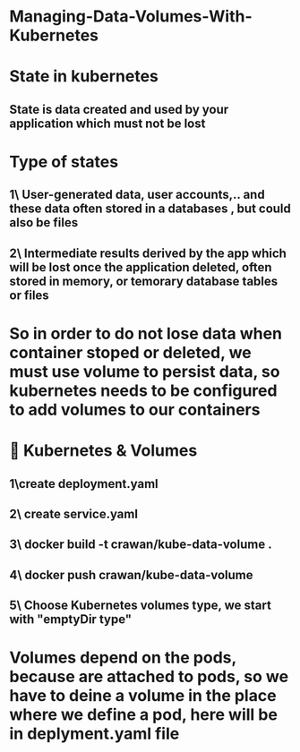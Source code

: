 # Managing-Data-Volumes-With-Kubernetes

# State in kubernetes

## State is data created and used by your application which must not be lost

# Type of states

## 1\ User-generated data, user accounts,.. and these data often stored in a databases , but could also be files

## 2\ Intermediate results derived by the app which will be lost once the application deleted, often stored in memory, or temorary database tables or files

# So in order to do not lose data when container stoped or deleted, we must use volume to persist data, so kubernetes needs to be configured to add volumes to our containers

# 🌈 Kubernetes & Volumes

## 1\create deployment.yaml

## 2\ create service.yaml

## 3\ docker build -t crawan/kube-data-volume .

## 4\ docker push crawan/kube-data-volume

## 5\ Choose Kubernetes volumes type, we start with "emptyDir type"

# Volumes depend on the pods, because are attached to pods, so we have to deine a volume in the place where we define a pod, here will be in deplyment.yaml file
